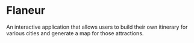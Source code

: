 # Flaneur
An interactive application that allows users to build their own itinerary for various cities and generate a map for those attractions. 
